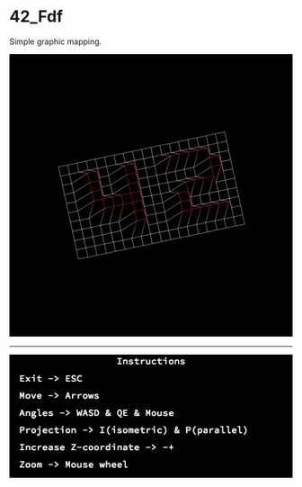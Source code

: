 # 42_Fdf
Simple graphic mapping.

![Screenshot](example.png)
- - - - - - - - - - - - - -
![Screenshot](inst.png)
